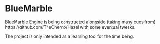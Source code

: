 # BlueMarble
BlueMarble Engine is being constructed alongside (taking many cues from)
https://github.com/TheCherno/Hazel
with some eventual tweaks.

The project is only intended as a learning tool for the time being.

